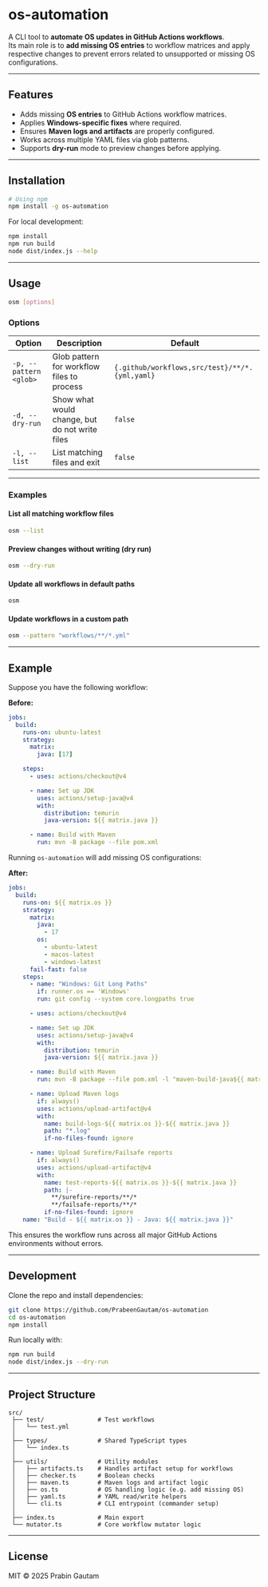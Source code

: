 # os-automation

A CLI tool to **automate OS updates in GitHub Actions workflows**.  
Its main role is to **add missing OS entries** to workflow matrices and apply respective changes to prevent errors related to unsupported or missing OS configurations.

---

## Features

- Adds missing **OS entries** to GitHub Actions workflow matrices.
- Applies **Windows-specific fixes** where required.
- Ensures **Maven logs and artifacts** are properly configured.
- Works across multiple YAML files via glob patterns.
- Supports **dry-run** mode to preview changes before applying.

---

## Installation

```bash
# Using npm
npm install -g os-automation
```

For local development:

```bash
npm install
npm run build
node dist/index.js --help
```

---

## Usage

```bash
osm [options]
```

### Options

| Option                 | Description                                    | Default                                        |
| ---------------------- | ---------------------------------------------- | ---------------------------------------------- |
| `-p, --pattern <glob>` | Glob pattern for workflow files to process     | `{.github/workflows,src/test}/**/*.{yml,yaml}` |
| `-d, --dry-run`        | Show what would change, but do not write files | `false`                                        |
| `-l, --list`           | List matching files and exit                   | `false`                                        |

---

### Examples

#### List all matching workflow files

```bash
osm --list
```

#### Preview changes without writing (dry run)

```bash
osm --dry-run
```

#### Update all workflows in default paths

```bash
osm
```

#### Update workflows in a custom path

```bash
osm --pattern "workflows/**/*.yml"
```

---

## Example

Suppose you have the following workflow:

**Before:**

```yaml
jobs:
  build:
    runs-on: ubuntu-latest
    strategy:
      matrix:
        java: [17]

    steps:
      - uses: actions/checkout@v4

      - name: Set up JDK
        uses: actions/setup-java@v4
        with:
          distribution: temurin
          java-version: ${{ matrix.java }}

      - name: Build with Maven
        run: mvn -B package --file pom.xml
```

Running `os-automation` will add missing OS configurations:

**After:**

```yaml
jobs:
  build:
    runs-on: ${{ matrix.os }}
    strategy:
      matrix:
        java:
          - 17
        os:
          - ubuntu-latest
          - macos-latest
          - windows-latest
      fail-fast: false
    steps:
      - name: "Windows: Git Long Paths"
        if: runner.os == 'Windows'
        run: git config --system core.longpaths true

      - uses: actions/checkout@v4

      - name: Set up JDK
        uses: actions/setup-java@v4
        with:
          distribution: temurin
          java-version: ${{ matrix.java }}

      - name: Build with Maven
        run: mvn -B package --file pom.xml -l "maven-build-java${{ matrix.java }}-${{ matrix.os }}.log"

      - name: Upload Maven logs
        if: always()
        uses: actions/upload-artifact@v4
        with:
          name: build-logs-${{ matrix.os }}-${{ matrix.java }}
          path: "*.log"
          if-no-files-found: ignore

      - name: Upload Surefire/Failsafe reports
        if: always()
        uses: actions/upload-artifact@v4
        with:
          name: test-reports-${{ matrix.os }}-${{ matrix.java }}
          path: |-
            **/surefire-reports/**/*
            **/failsafe-reports/**/*
          if-no-files-found: ignore
    name: "Build - ${{ matrix.os }} - Java: ${{ matrix.java }}"
```

This ensures the workflow runs across all major GitHub Actions environments without errors.

---

## Development

Clone the repo and install dependencies:

```bash
git clone https://github.com/PrabeenGautam/os-automation
cd os-automation
npm install
```

Run locally with:

```bash
npm run build
node dist/index.js --dry-run
```

---

## Project Structure

```
src/
 ├── test/               # Test workflows
 │   └── test.yml
 │
 ├── types/              # Shared TypeScript types
 │   └── index.ts
 │
 ├── utils/              # Utility modules
 │   ├── artifacts.ts    # Handles artifact setup for workflows
 │   ├── checker.ts      # Boolean checks
 │   ├── maven.ts        # Maven logs and artifact logic
 │   ├── os.ts           # OS handling logic (e.g. add missing OS)
 │   ├── yaml.ts         # YAML read/write helpers
 │   └── cli.ts          # CLI entrypoint (commander setup)
 │
 ├── index.ts            # Main export
 └── mutator.ts          # Core workflow mutator logic
```

---

## License

MIT © 2025 Prabin Gautam
